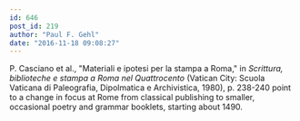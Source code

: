 ```yaml
---
id: 646
post_id: 219
author: "Paul F. Gehl"
date: "2016-11-18 09:08:27"
---
```

P. Casciano et al., "Materiali e ipotesi per la stampa a Roma," in *Scrittura, biblioteche e stampa a Roma nel Quattrocento* (Vatican City: Scuola Vaticana di Paleografia, Dipolmatica e Archivistica, 1980), p. 238-240 point to a change in focus at Rome from classical publishing to smaller, occasional poetry and grammar booklets, starting about 1490.
